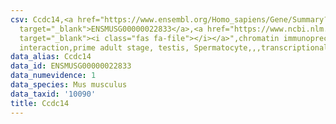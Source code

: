 ```yaml
---
csv: Ccdc14,<a href="https://www.ensembl.org/Homo_sapiens/Gene/Summary?db=core;g=ENSMUSG00000022833"
  target="_blank">ENSMUSG00000022833</a>,<a href="https://www.ncbi.nlm.nih.gov/pubmed/25450459"
  target="_blank"><i class="fas fa-file"></i></a>",chromatin immunoprecipitation assay,direct
  interaction,prime adult stage, testis, Spermatocyte,,,transcriptional regulation,
data_alias: Ccdc14
data_id: ENSMUSG00000022833
data_numevidence: 1
data_species: Mus musculus
data_taxid: '10090'
title: Ccdc14
---
```

